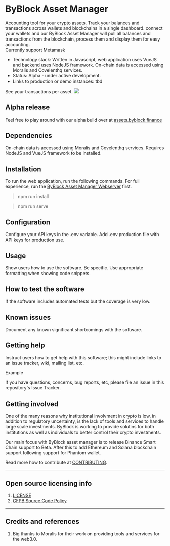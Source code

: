 # ByBlock Asset Manager

Accounting tool for your crypto assets. Track your balances and transactions across wallets and blockchains in a single dashboard.
connect your wallets and our ByBlock Asset Manager will pull all balances and transactions from the blockchain, process them and display them for easy accounting.    
Currently support Metamask

  - Technology stack: Written in Javascript, web application uses VueJS and backend uses NodeJS framework. On-chain data is accessed using Moralis and Covelenthq services.
  - Status:  Alpha - under active development.
  - Links to production or demo instances: tbd


See your transactions per asset.
![](https://drive.google.com/file/d/1JnwChDk4hAMumA9NZ4Zb5DqVFQGwfxOq)

## Alpha release
Feel free to play around with our alpha build over at [assets.byblock.finance](https://assets.byblock.finance)

## Dependencies
On-chain data is accessed using Moralis and Covelenthq services.
Requires NodeJS and VueJS framework to be installed.

## Installation
To run the web application, run the following commands. For full experience, run the [ByBlock Asset Manager Webserver](https://github.com/ByBlock-Finance/asset-manager-api) first.
> npm run install

> npm run serve

## Configuration
Configure your API keys in the .env variable.
Add .env.production file with API keys for production use.


## Usage

Show users how to use the software.
Be specific.
Use appropriate formatting when showing code snippets.

## How to test the software
If the software includes automated tests but the coverage is very low.

## Known issues

Document any known significant shortcomings with the software.

## Getting help

Instruct users how to get help with this software; this might include links to an issue tracker, wiki, mailing list, etc.

Example

If you have questions, concerns, bug reports, etc, please file an issue in this repository's Issue Tracker.

## Getting involved

One of the many reasons why institutional involvment in crypto is low, in addition to regulatory uncertainty, is the lack of tools and services to handle large scale investments.
ByBlock is working to provide solutins for both institutions as well as individuals to better control their crypto investments. 

Our main focus with ByBlock asset manager is to release Binance Smart Chain support to Beta. After this to add Ethereum and Solana blockchain support following support for Phantom wallet.

Read more how to contribute at [CONTRIBUTING](CONTRIBUTING.md).


----

## Open source licensing info
1. [LICENSE](LICENSE)
2. [CFPB Source Code Policy](https://github.com/cfpb/source-code-policy/)


----

## Credits and references

1. Big thanks to Moralis for their work on providing tools and services for the web3.0. 